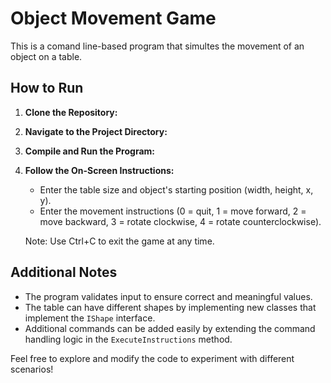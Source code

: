 # Object Movement Game

This is a comand line-based program that simultes the movement of an object on a table.

## How to Run

1. **Clone the Repository:**


2. **Navigate to the Project Directory:**


3. **Compile and Run the Program:**


4. **Follow the On-Screen Instructions:**

    - Enter the table size and object's starting position (width, height, x, y).
    - Enter the movement instructions (0 = quit, 1 = move forward, 2 = move backward, 3 = rotate clockwise, 4 = rotate counterclockwise).

    Note: Use Ctrl+C to exit the game at any time.


## Additional Notes

- The program validates input to ensure correct and meaningful values.
- The table can have different shapes by implementing new classes that implement the `IShape` interface.
- Additional commands can be added easily by extending the command handling logic in the `ExecuteInstructions` method.

Feel free to explore and modify the code to experiment with different scenarios!
